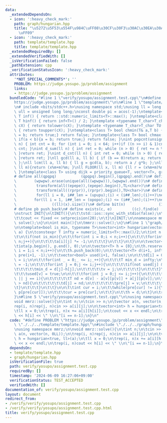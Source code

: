 ```yaml
---
data:
  _extendedDependsOn:
  - icon: ':heavy_check_mark:'
    path: graph/hungarian.hpp
    title: "\u5272\u5F53\u554F\u984C\uFF08\u30CF\u30F3\u30AC\u30EA\u30A2\u30F3\u6CD5\
      \uFF09"
  - icon: ':heavy_check_mark:'
    path: template/template.hpp
    title: template/template.hpp
  _extendedRequiredBy: []
  _extendedVerifiedWith: []
  _isVerificationFailed: false
  _pathExtension: cpp
  _verificationStatusIcon: ':heavy_check_mark:'
  attributes:
    '*NOT_SPECIAL_COMMENTS*': ''
    PROBLEM: https://judge.yosupo.jp/problem/assignment
    links:
    - https://judge.yosupo.jp/problem/assignment
  bundledCode: "#line 1 \"verify/yosupo/assignment.test.cpp\"\n#define PROBLEM \"\
    https://judge.yosupo.jp/problem/assignment\"\n\n#line 1 \"template/template.hpp\"\
    \n# include <bits/stdc++.h>\nusing namespace std;\nusing ll = long long;\nusing\
    \ ull = unsigned long long;\nconst double pi = acos(-1);\ntemplate<class T>constexpr\
    \ T inf() { return ::std::numeric_limits<T>::max(); }\ntemplate<class T>constexpr\
    \ T hinf() { return inf<T>() / 2; }\ntemplate <typename T_char>T_char TL(T_char\
    \ cX) { return tolower(cX); }\ntemplate <typename T_char>T_char TU(T_char cX)\
    \ { return toupper(cX); }\ntemplate<class T> bool chmin(T& a,T b) { if(a > b){a\
    \ = b; return true;} return false; }\ntemplate<class T> bool chmax(T& a,T b) {\
    \ if(a < b){a = b; return true;} return false; }\nint popcnt(unsigned long long\
    \ n) { int cnt = 0; for (int i = 0; i < 64; i++)if ((n >> i) & 1)cnt++; return\
    \ cnt; }\nint d_sum(ll n) { int ret = 0; while (n > 0) { ret += n % 10; n /= 10;\
    \ }return ret; }\nint d_cnt(ll n) { int ret = 0; while (n > 0) { ret++; n /= 10;\
    \ }return ret; }\nll gcd(ll a, ll b) { if (b == 0)return a; return gcd(b, a%b);\
    \ };\nll lcm(ll a, ll b) { ll g = gcd(a, b); return a / g*b; };\nll MOD(ll x,\
    \ ll m){return (x%m+m)%m; }\nll FLOOR(ll x, ll m) {ll r = (x%m+m)%m; return (x-r)/m;\
    \ }\ntemplate<class T> using dijk = priority_queue<T, vector<T>, greater<T>>;\n\
    # define all(qpqpq)           (qpqpq).begin(),(qpqpq).end()\n# define UNIQUE(wpwpw)\
    \        (wpwpw).erase(unique(all((wpwpw))),(wpwpw).end())\n# define LOWER(epepe)\
    \         transform(all((epepe)),(epepe).begin(),TL<char>)\n# define UPPER(rprpr)\
    \         transform(all((rprpr)),(rprpr).begin(),TU<char>)\n# define rep(i,upupu)\
    \         for(ll i = 0, i##_len = (upupu);(i) < (i##_len);(i)++)\n# define reps(i,opopo)\
    \        for(ll i = 1, i##_len = (opopo);(i) <= (i##_len);(i)++)\n# define len(x)\
    \                ((ll)(x).size())\n# define bit(n)               (1LL << (n))\n\
    # define pb push_back\n# define exists(c, e)         ((c).find(e) != (c).end())\n\
    \nstruct INIT{\n\tINIT(){\n\t\tstd::ios::sync_with_stdio(false);\n\t\tstd::cin.tie(0);\n\
    \t\tcout << fixed << setprecision(20);\n\t}\n}INIT;\n\nnamespace mmrz {\n\tvoid\
    \ solve();\n}\n\nint main(){\n\tmmrz::solve();\n}\n#line 1 \"graph/hungarian.hpp\"\
    \n\ntemplate<bool is_min, typename T>\nvector<int> hungarian(vector<vector<T>>\
    \ a) {\n\tconstexpr T infty = numeric_limits<T>::max()/2;\n\tint n = (int)a.size();\n\
    \t\n\tif(not is_min){\n\t\tfor(int i = 0;i < n;i++){\n\t\t\tfor(int j = 0; j <\
    \ n;j++){\n\t\t\t\ta[i][j] *= -1;\n\t\t\t}\n\t\t}\n\t}\n\n\tvector<int> p(n);\n\
    \tiota(p.begin(), p.end(), 0);\n\n\tvector<T> h = {0};\n\th.reserve(n);\n\tfor(int\
    \ i = 1;i < n;i++){\n\t\th.push_back(0);\n\t\tvector<T> d(i+1, infty);\n\t\tvector<int>\
    \ pre(i+1, -1);\n\t\tvector<bool> used(i+1, false);\n\n\t\td[i] = 0;\n\t\tpre[i]\
    \ = i;\n\n\t\tfor(int _ = 0;_ <= i;_++){\n\t\t\tT min_d = infty;\n\t\t\tint v\
    \ = -1;\n\t\t\tfor(int j = 0;j <= i;j++){\n\t\t\t\tif(not used[j] && min_d > d[j]-h[j]){\n\
    \t\t\t\t\tmin_d = d[j]-h[j];\n\t\t\t\t\tv = j;\n\t\t\t\t}\n\t\t\t}\n\t\t\t\t\n\
    \t\t\tused[v] = true;\n\n\t\t\tfor(int j = 0;j <= i;j++){\n\t\t\t\tif(not used[j]\
    \ || j == i){\n\t\t\t\t\tT nd = d[v] - a[v][p[v]] + a[j][p[v]];\n\t\t\t\t\tif(d[j]\
    \ > nd){\n\t\t\t\t\t\td[j] = nd;\n\t\t\t\t\t\tpre[j] = v;\n\t\t\t\t\t}\n\t\t\t\
    \t}\n\t\t\t}\n\t\t}\n\n\t\tint cur = i;\n\t\twhile(pre[cur] != i){\n\t\t\tswap(p[cur],\
    \ p[pre[cur]]);\n\t\t\tcur = pre[cur];\n\t\t}\n\t\th = d;\n\t}\n\treturn p;\n\
    }\n#line 5 \"verify/yosupo/assignment.test.cpp\"\n\nusing namespace mmrz;\n\n\
    void mmrz::solve(){\n\tint n;\n\tcin >> n;\n\tvector a(n, vector(n, 0LL));\n\t\
    rep(i, n)rep(j, n)cin >> a[i][j];\n\n\tvector<int> h = hungarian<true, ll>(a);\n\
    \tll x = 0;\n\trep(i, n)x += a[i][h[i]];\n\tcout << x << endl;\n\trep(i, n)cout\
    \ << h[i] << \" \\n\"[i == n-1];\n}\n"
  code: "#define PROBLEM \"https://judge.yosupo.jp/problem/assignment\"\n\n#include\
    \ \"./../../template/template.hpp\"\n#include \"./../../graph/hungarian.hpp\"\n\
    \nusing namespace mmrz;\n\nvoid mmrz::solve(){\n\tint n;\n\tcin >> n;\n\tvector\
    \ a(n, vector(n, 0LL));\n\trep(i, n)rep(j, n)cin >> a[i][j];\n\n\tvector<int>\
    \ h = hungarian<true, ll>(a);\n\tll x = 0;\n\trep(i, n)x += a[i][h[i]];\n\tcout\
    \ << x << endl;\n\trep(i, n)cout << h[i] << \" \\n\"[i == n-1];\n}\n"
  dependsOn:
  - template/template.hpp
  - graph/hungarian.hpp
  isVerificationFile: true
  path: verify/yosupo/assignment.test.cpp
  requiredBy: []
  timestamp: '2024-06-09 16:27:06+09:00'
  verificationStatus: TEST_ACCEPTED
  verifiedWith: []
documentation_of: verify/yosupo/assignment.test.cpp
layout: document
redirect_from:
- /verify/verify/yosupo/assignment.test.cpp
- /verify/verify/yosupo/assignment.test.cpp.html
title: verify/yosupo/assignment.test.cpp
---
```

